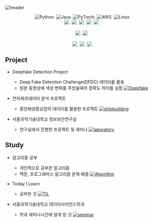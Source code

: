 ![header](https://capsule-render.vercel.app/api?type=waving&color=E0bdf9&fontColor=3c0464&height=100&section=header&text=Boyoung%20Han&fontSize=50)


<div align=center> 
  
  ![Python](https://img.shields.io/badge/Python-3776AB?style=flat-square&logo=python&logoColor=ffdd54)&nbsp;
  ![Java](https://img.shields.io/badge/Java-007396.svg?style=flat-square&logo=java&logoColor=white)&nbsp;
  ![PyTorch](https://img.shields.io/badge/PyTorch-EE4C2C.svg?style=flat-square&logo=pytorch&logoColor=black)&nbsp;
  ![AWS](https://img.shields.io/badge/AWS-232F3E.svg?style=flat-square&logo=amazonaws&logoColor=yellow)&nbsp;
  ![Linux](https://img.shields.io/badge/Linux-FCC624.svg?style=flat-square&logo=Linux&logoColor=black)
  <br>
  <img src="https://img.shields.io/badge/-Homomorpic Encryption-brightgreen"/>&nbsp;
  <img src="https://img.shields.io/badge/-HEaaN-green"/>&nbsp;
  <img src="https://img.shields.io/badge/-Information Security-lightgrey"/>&nbsp;
  <img src="https://img.shields.io/badge/-Machine Learning-blue"/>&nbsp;
  <img src="https://img.shields.io/badge/-Deep Learning-yellowgreen"/>&nbsp;
  <br><br>
  <a href="https://itm.seoultech.ac.kr/"><img src="https://img.shields.io/badge/IT Management-696969?style=flat-square&logo=Google Scholar&logoColor=white&link=https://itm.seoultech.ac.kr/"/></a>&nbsp;
  <a href="http://data.seoultech.ac.kr/"><img src="https://img.shields.io/badge/DataScience-0d1854?style=flat-square&logo=Databricks&logoColor=white&link=http://data.seoultech.ac.kr/"/></a>&nbsp;
  <br><br>
  <a href="https://b0b0.notion.site/Boyoung-Han-509d7791ea714453ab3e74e106889e23"><img src="https://img.shields.io/badge/Notion-21130d?style=flat-square&logo=Notion&logoColor=white&link=https://b0b0.notion.site/Boyoung-Han-509d7791ea714453ab3e74e106889e23"/></a>&nbsp;
  <a href="https://www.linkedin.com/in/byhan2253"><img src="https://img.shields.io/badge/Linkedin-1e81b0?style=flat-square&logo=LinkedIn&logoColor=white&link=https://www.linkedin.com/in/byhan2253"/></a>&nbsp;
  <a href="mailto:byhan2253@ds.seoultech.ac.kr"><img src="https://img.shields.io/badge/Gmail-d14836?style=flat-square&logo=Gmail&logoColor=white&link=mailto:byhan2253@ds.seoultech.ac.kr"/></a>
  
</div>

## Project
* Deepfake Detection Project
    * Deep Fake Detection Challenge(DFDC) 데이터를 활용
    * 원본 동영상에 색상 변화를 주었을때의 정확도 차이를 실험
    [![Deepfake](https://github-readme-stats.vercel.app/api/pin/?username=bobo-0&repo=deepfake_detection&theme=buefy&show_owner=True)](https://github.com/bobo-0/deepfake_detection)  

* 전자제조데이터 분석 프로젝트
    * 중앙해양중공업의 데이터를 활용한 프로젝트
[![shipbuilding](https://github-readme-stats.vercel.app/api/pin/?username=bobo-0&repo=project_shipbuilding&theme=buefy&show_owner=True)](https://github.com/bobo-0/project_shipbuilding)

* 서울과학기술대학교 정보보안연구실
    * 연구실에서 진행한 프로젝트 및 세미나
[![laboratory](https://github-readme-stats.vercel.app/api/pin/?username=bobo-0&repo=laboratory&theme=buefy&show_owner=True)](https://github.com/bobo-0/laboratory)

## Study
* 알고리즘 공부
    * 개인적으로 공부한 알고리즘
    * 백준, 프로그래머스 알고리즘 문제 해결
[![Algorithm](https://github-readme-stats.vercel.app/api/pin/?username=bobo-0&repo=algorithm&theme=buefy&show_owner=True)](https://github.com/bobo-0/algorithm)

* Today I Learn
    * 공부한 것
[![TIL](https://github-readme-stats.vercel.app/api/pin/?username=bobo-0&repo=TIL&theme=buefy&show_owner=True)](https://github.com/bobo-0/TIL) 

* 서울과학기술대학교 데이터사이언스학과
    * 학과 세미나시간에 알게 된 것
[![seminar](https://github-readme-stats.vercel.app/api/pin/?username=bobo-0&repo=seminar&theme=buefy&show_owner=True)](https://github.com/bobo-0/seminar)
